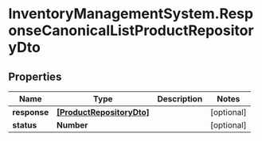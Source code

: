 # InventoryManagementSystem.ResponseCanonicalListProductRepositoryDto

## Properties
Name | Type | Description | Notes
------------ | ------------- | ------------- | -------------
**response** | [**[ProductRepositoryDto]**](ProductRepositoryDto.md) |  | [optional] 
**status** | **Number** |  | [optional] 


